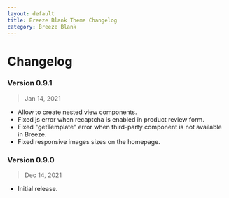 ```yaml
---
layout: default
title: Breeze Blank Theme Changelog
category: Breeze Blank
---
```


# Changelog

### Version 0.9.1

> Jan 14, 2021

 -  Allow to create nested view components.
 -  Fixed js error when recaptcha is enabled in product review form.
 -  Fixed "getTemplate" error when third-party component is not available in Breeze.
 -  Fixed responsive images sizes on the homepage.

### Version 0.9.0

> Dec 14, 2021

 -  Initial release.
